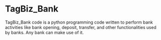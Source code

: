# TagBiz_Bank

TagBiz_Bank code is a python programming code written to perform bank activities like bank opening, deposit, transfer, and other functionalities used by banks. Any bank can make use of it. 
